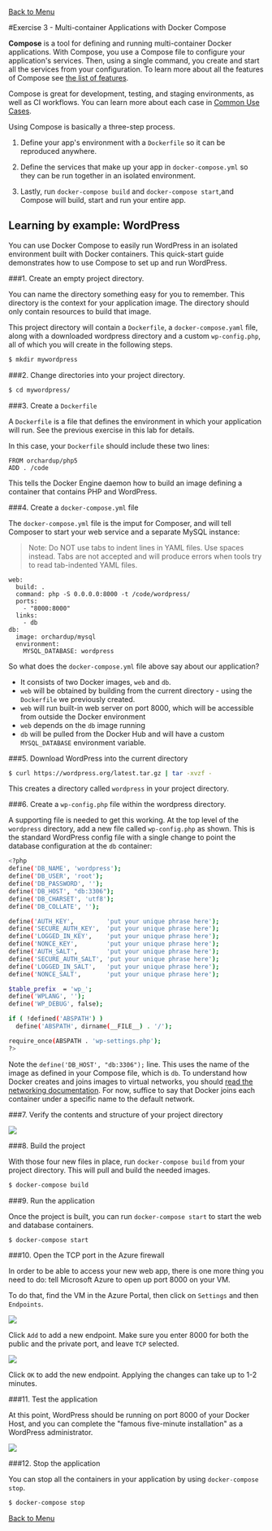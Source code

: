 [Back to Menu](../README.md)

#Exercise 3 - Multi-container Applications with Docker Compose

**Compose** is a tool for defining and running multi-container Docker applications. With Compose, you use a Compose file to configure your application's services. Then, using a single command, you create and start all the services from your configuration. To learn more about all the features of Compose see [the list of features](https://docs.docker.com/compose/overview/#features).

Compose is great for development, testing, and staging environments, as well as CI workflows. You can learn more about each case in [Common Use Cases](https://docs.docker.com/compose/overview/#common-use-cases).

Using Compose is basically a three-step process.

1. Define your app's environment with a `Dockerfile` so it can be reproduced anywhere.

2. Define the services that make up your app in `docker-compose.yml` so they can be run together in an isolated environment.

3. Lastly, run `docker-compose build` and `docker-compose start`,and Compose will build, start and run your entire app.

## Learning by example: WordPress

You can use Docker Compose to easily run WordPress in an isolated environment built with Docker containers. This quick-start guide demonstrates how to use Compose to set up and run WordPress. 

###1. Create an empty project directory.

You can name the directory something easy for you to remember. This directory is the context for your application image. The directory should only contain resources to build that image.

This project directory will contain a `Dockerfile`, a `docker-compose.yaml` file, along with a downloaded wordpress directory and a custom `wp-config.php`, all of which you will create in the following steps.

```bash
$ mkdir mywordpress
```

###2. Change directories into your project directory.
```bash
$ cd mywordpress/
```


###3. Create a `Dockerfile`

A `Dockerfile` is a file that defines the environment in which your application will run. See the previous exercise in this lab for details.

In this case, your `Dockerfile` should include these two lines:

```
FROM orchardup/php5
ADD . /code
```

This tells the Docker Engine daemon how to build an image defining a container that contains PHP and WordPress.


###4. Create a `docker-compose.yml` file 

The `docker-compose.yml` file is the imput for Composer, and will tell Composer to start your web service and a separate MySQL instance:

> Note: Do NOT use tabs to indent lines in YAML files. Use spaces instead. Tabs are not accepted and will produce errors when tools try to read tab-indented YAML files.

```
web:
  build: .
  command: php -S 0.0.0.0:8000 -t /code/wordpress/
  ports:
    - "8000:8000"
  links:
    - db
db:
  image: orchardup/mysql
  environment:
    MYSQL_DATABASE: wordpress
```


So what does the `docker-compose.yml` file above say about our application?

- It consists of two Docker images, `web` and `db`.
- `web` will be obtained by building from the current directory - using the `Dockerfile` we previously created.
- `web` will run built-in web server on port 8000, which will be accessible from outside the Docker environment
- `web` depends on the `db` image running
- `db` will be pulled from the Docker Hub and will have a custom `MYSQL_DATABASE` environment variable. 


###5. Download WordPress into the current directory

```bash
$ curl https://wordpress.org/latest.tar.gz | tar -xvzf -
```

This creates a directory called `wordpress` in your project directory.


###6. Create a `wp-config.php` file within the wordpress directory.

A supporting file is needed to get this working. At the top level of the `wordpress` directory, add a new file called `wp-config.php` as shown. This is the standard WordPress config file with a single change to point the database configuration at the `db` container:

```bash
<?php
define('DB_NAME', 'wordpress');
define('DB_USER', 'root');
define('DB_PASSWORD', '');
define('DB_HOST', "db:3306");
define('DB_CHARSET', 'utf8');
define('DB_COLLATE', '');

define('AUTH_KEY',         'put your unique phrase here');
define('SECURE_AUTH_KEY',  'put your unique phrase here');
define('LOGGED_IN_KEY',    'put your unique phrase here');
define('NONCE_KEY',        'put your unique phrase here');
define('AUTH_SALT',        'put your unique phrase here');
define('SECURE_AUTH_SALT', 'put your unique phrase here');
define('LOGGED_IN_SALT',   'put your unique phrase here');
define('NONCE_SALT',       'put your unique phrase here');

$table_prefix  = 'wp_';
define('WPLANG', '');
define('WP_DEBUG', false);

if ( !defined('ABSPATH') )
  define('ABSPATH', dirname(__FILE__) . '/');

require_once(ABSPATH . 'wp-settings.php');
?>
```

Note the `define('DB_HOST', "db:3306");` line. This uses the name of the image as defined in your Compose file, which is `db`. To understand how Docker creates and joins images to virtual networks, you should [read the networking documentation](https://docs.docker.com/engine/userguide/networking/dockernetworks/). For now, suffice to say that Docker joins each container under a specific name to the default network.

###7. Verify the contents and structure of your project directory

![](images/wpfiles.png)


###8. Build the project

With those four new files in place, run `docker-compose build` from your project directory. This will pull and build the needed images.

```bash
$ docker-compose build
```

###9. Run the application

Once the project is built, you can run `docker-compose start` to start the web and database containers.

```bash
$ docker-compose start
```

###10. Open the TCP port in the Azure firewall

In order to be able to access your new web app, there is one more thing you need to do: tell Microsoft Azure to open up port 8000 on your VM.

To do that, find the VM in the Azure Portal, then click on `Settings` and then `Endpoints`.

![](images/firewall01.png) 

Click `Add` to add a new endpoint. Make sure you enter 8000 for both the public and the private port, and leave `TCP` selected.

![](images/firewall02.png)

Click `OK` to add the new endpoint. Applying the changes can take up to 1-2 minutes.

###11. Test the application

At this point, WordPress should be running on port 8000 of your Docker Host, and you can complete the "famous five-minute installation" as a WordPress administrator.

![](images/wp01.png)

###12. Stop the application

You can stop all the containers in your application by using `docker-compose stop`.

```bash
$ docker-compose stop
```

[Back to Menu](../README.md)